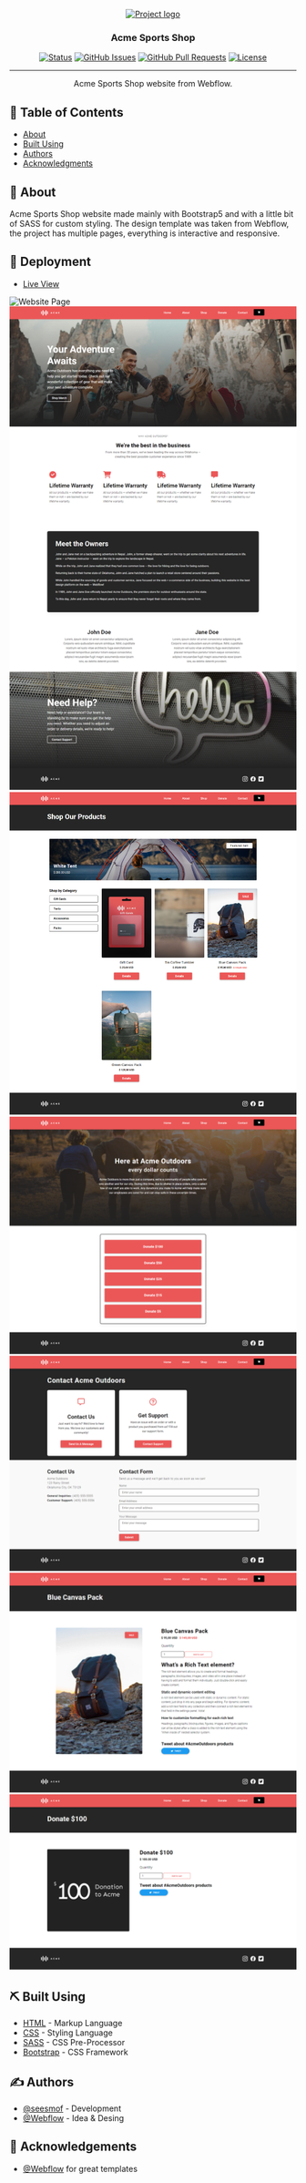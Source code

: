 <p align="center">
  <a href="" rel="noopener">
 <img src="https://miro.medium.com/max/1068/1*6ske8WnmamYRCuSXZH7YoA.jpeg" alt="Project logo"></a>
</p>

<h3 align="center">Acme Sports Shop</h3>

<div align="center">

[![Status](https://img.shields.io/badge/status-active-success.svg)]()
[![GitHub Issues](https://img.shields.io/github/issues/seesmof/The-Documentation-Compendium.svg)](https://github.com/seesmof/webflow-acme/issues)
[![GitHub Pull Requests](https://img.shields.io/github/issues-pr/seesmof/The-Documentation-Compendium.svg)](https://github.com/seesmof/webflow-acme/pulls)
[![License](https://img.shields.io/badge/license-MIT-blue.svg)](./LICENSE)

</div>

---

<p align="center"> Acme Sports Shop website from Webflow.
    <br>
</p>

## 📝 Table of Contents

- [About](#about)
- [Built Using](#built_using)
- [Authors](#authors)
- [Acknowledgments](#acknowledgement)

## 🧐 About <a name = "about"></a>

Acme Sports Shop website made mainly with Bootstrap5 and with a little bit of SASS for custom styling. The design template was taken from Webflow, the project has multiple pages, everything is interactive and responsive.

## 🚀 Deployment <a name = "deployment"></a>

- [Live View](https://seesmof.github.io/webflow-acme/)

![Website Page](./img/ACME-seesmof.png)
![Website Page](./img/About-seesmof.png)
![Website Page](./img/Shop-seesmof.png)
![Website Page](./img/Donations-seesmof.png)
![Website Page](./img/Contact-seesmof.png)
![Website Page](./img/Blue-Canvas-Pack-seesmof.png)
![Website Page](./img/Donate-100-seesmof.png)

## ⛏️ Built Using <a name = "built_using"></a>

- [HTML](https://www.w3.org/html/) - Markup Language
- [CSS](https://www.w3schools.com/css/) - Styling Language
- [SASS](https://sass-lang.com/) - CSS Pre-Processor
- [Bootstrap](https://getbootstrap.com/) - CSS Framework

## ✍️ Authors <a name = "authors"></a>

- [@seesmof](https://github.com/seesmof) - Development
- [@Webflow](https://webflow.com/templates/free-website-templates) - Idea & Desing

## 🎉 Acknowledgements <a name = "acknowledgement"></a>

- [@Webflow](https://webflow.com/templates/free-website-templates) for great templates
